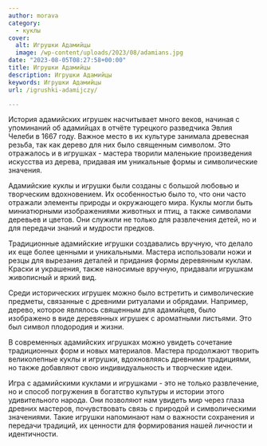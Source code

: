 ```yaml
---
author: morava
category:
  - куклы
cover:
  alt: Игрушки Адамийцы
  image: /wp-content/uploads/2023/08/adamians.jpg
date: "2023-08-05T08:27:58+00:00"
title: Игрушки Адамийцы
description: Игрушки Адамийцы
keywords: Игрушки Адамийцы
url: /igrushki-adamijczy/

---
```

История адамийских игрушек насчитывает много веков, начиная с упоминаний об адамийцах в отчёте турецкого разведчика Эвлия Челеби в 1667 году. Важное место в их культуре занимала древесная резьба, так как дерево для них было священным символом. Это отражалось и в игрушках - мастера творили маленькие произведения искусства из дерева, придавая им уникальные формы и символические значения.

Адамийские куклы и игрушки были созданы с большой любовью и творческим вдохновением. Их особенностью было то, что они часто отражали элементы природы и окружающего мира. Куклы могли быть миниатюрными изображениями животных и птиц, а также символами деревьев и цветов. Они служили не только для развлечения детей, но и для передачи знаний и мудрости предков.

Традиционные адамийские игрушки создавались вручную, что делало их еще более ценными и уникальными. Мастера использовали ножи и резцы для вырезания деталей и придания формы деревянным куклам. Краски и украшения, также наносимые вручную, придавали игрушкам живописный и яркий вид.

Среди исторических игрушек можно было встретить и символические предметы, связанные с древними ритуалами и обрядами. Например, дерево, которое являлось священным для адамийцев, было изображено в виде деревянных игрушек с ароматными листьями. Это был символ плодородия и жизни.

В современных адамийских игрушках можно увидеть сочетание традиционных форм и новых материалов. Мастера продолжают творить великолепные куклы и игрушки, вдохновляясь древними традициями, но также добавляют свою индивидуальность и творческие идеи.

Игра с адамийскими куклами и игрушками \- это не только развлечение, но и способ погружения в богатство культуры и истории этого удивительного народа. Они позволяют нам увидеть мир через глаза древних мастеров, почувствовать связь с природой и символическими значениями. Такие игрушки напоминают нам о важности сохранения и передачи традиций, их ценности для формирования нашей личности и идентичности.
